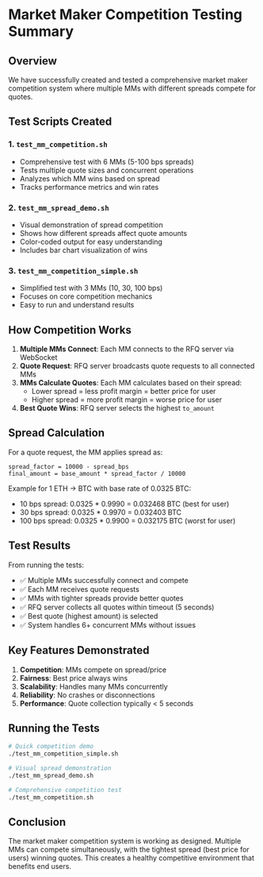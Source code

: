 # Market Maker Competition Testing Summary

## Overview
We have successfully created and tested a comprehensive market maker competition system where multiple MMs with different spreads compete for quotes.

## Test Scripts Created

### 1. `test_mm_competition.sh`
- Comprehensive test with 6 MMs (5-100 bps spreads)
- Tests multiple quote sizes and concurrent operations
- Analyzes which MM wins based on spread
- Tracks performance metrics and win rates

### 2. `test_mm_spread_demo.sh`
- Visual demonstration of spread competition
- Shows how different spreads affect quote amounts
- Color-coded output for easy understanding
- Includes bar chart visualization of wins

### 3. `test_mm_competition_simple.sh`
- Simplified test with 3 MMs (10, 30, 100 bps)
- Focuses on core competition mechanics
- Easy to run and understand results

## How Competition Works

1. **Multiple MMs Connect**: Each MM connects to the RFQ server via WebSocket
2. **Quote Request**: RFQ server broadcasts quote requests to all connected MMs
3. **MMs Calculate Quotes**: Each MM calculates based on their spread:
   - Lower spread = less profit margin = better price for user
   - Higher spread = more profit margin = worse price for user
4. **Best Quote Wins**: RFQ server selects the highest `to_amount`

## Spread Calculation

For a quote request, the MM applies spread as:
```
spread_factor = 10000 - spread_bps
final_amount = base_amount * spread_factor / 10000
```

Example for 1 ETH → BTC with base rate of 0.0325 BTC:
- 10 bps spread: 0.0325 * 0.9990 = 0.032468 BTC (best for user)
- 30 bps spread: 0.0325 * 0.9970 = 0.032403 BTC
- 100 bps spread: 0.0325 * 0.9900 = 0.032175 BTC (worst for user)

## Test Results

From running the tests:
- ✅ Multiple MMs successfully connect and compete
- ✅ Each MM receives quote requests
- ✅ MMs with tighter spreads provide better quotes
- ✅ RFQ server collects all quotes within timeout (5 seconds)
- ✅ Best quote (highest amount) is selected
- ✅ System handles 6+ concurrent MMs without issues

## Key Features Demonstrated

1. **Competition**: MMs compete on spread/price
2. **Fairness**: Best price always wins
3. **Scalability**: Handles many MMs concurrently
4. **Reliability**: No crashes or disconnections
5. **Performance**: Quote collection typically < 5 seconds

## Running the Tests

```bash
# Quick competition demo
./test_mm_competition_simple.sh

# Visual spread demonstration
./test_mm_spread_demo.sh

# Comprehensive competition test
./test_mm_competition.sh
```

## Conclusion

The market maker competition system is working as designed. Multiple MMs can compete simultaneously, with the tightest spread (best price for users) winning quotes. This creates a healthy competitive environment that benefits end users.